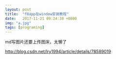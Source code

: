 ```yaml
---
layout: post
title:  "f8app在window安装教程"
date:   2017-11-21 09:24:38 +0800
img: "a.jpg"
tags: [programing]
---
```


md写图片还要上传图床，太懒了

http://blog.csdn.net/lry1994/article/details/78589019

